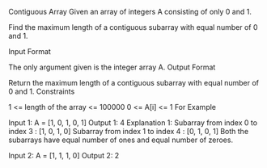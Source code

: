 Contiguous Array
Given an array of integers A consisting of only 0 and 1.

Find the maximum length of a contiguous subarray with equal number of 0 and 1.



Input Format

The only argument given is the integer array A.
Output Format

Return the maximum length of a contiguous subarray with equal number of 0 and 1.
Constraints

1 <= length of the array <= 100000
0 <= A[i] <= 1
For Example

Input 1:
    A = [1, 0, 1, 0, 1]
Output 1:
    4
    Explanation 1:
        Subarray from index 0 to index 3 : [1, 0, 1, 0]
        Subarray from index 1 to index 4 : [0, 1, 0, 1]
        Both the subarrays have equal number of ones and equal number of zeroes.

Input 2:
    A = [1, 1, 1, 0]
Output 2:
    2